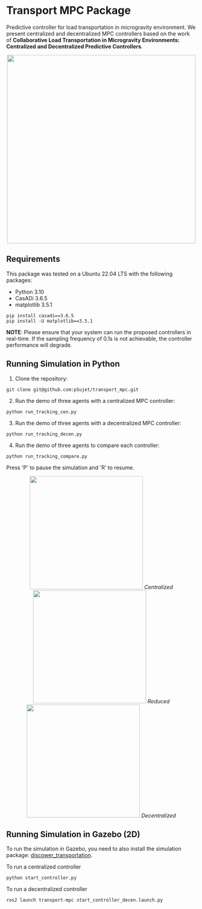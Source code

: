 # Transport MPC Package
Predictive controller for load transportation in microgravity environment. We present centralized and decentralized MPC controllers based on the work of **Collaborative Load Transportation in Microgravity Environments: Centralized and Decentralized Predictive Controllers**.

<p align="center">
  <img src="https://github.com/pSujet/transport-mpc/blob/main/media/tethered.png" width="500"/>
</p>

## Requirements
This package was tested on a Ubuntu 22.04 LTS with the following packages:
- Python 3.10
- CasADi 3.6.5
- matplotlib 3.5.1
```
pip install casadi==3.6.5
pip install -U matplotlib==3.5.1
```

**NOTE**: Please ensure that your system can run the proposed controllers in real-time. If the sampling frequency of 0.1s is not achievable, the controller performance will degrade. 

## Running Simulation in Python
1. Clone the repository:
```
git clone git@github.com:pSujet/transport_mpc.git
```
2. Run the demo of three agents with a centralized MPC controller:
```
python run_tracking_cen.py
```
3. Run the demo of three agents with a decentralized MPC controller:
```
python run_tracking_decen.py
```
4. Run the demo of three agents to compare each controller:
```
python run_tracking_compare.py
```
Press 'P' to pause the simulation and 'R' to resume.

<p align="middle">
  <img src="https://github.com/pSujet/transport-mpc/blob/main/media/3A.gif" width="300"/>
  <em>Centralized</em>
  <img src="https://github.com/pSujet/transport-mpc/blob/main/media/3A_red.gif" width="300"/>
  <em>Reduced</em>
  <img src="https://github.com/pSujet/transport-mpc/blob/main/media/3A_decen.gif" width="300"/>
  <em>Decentralized</em>
</p>


## Running Simulation in Gazebo (2D)
To run the simulation in Gazebo, you need to also install the simulation package: [discower_transportation](https://github.com/DISCOWER/discower_transportation).

To run a centralized controller
```
python start_controller.py 
```
To run a decentralized controller
```
ros2 launch transport-mpc start_controller_decen.launch.py
```

